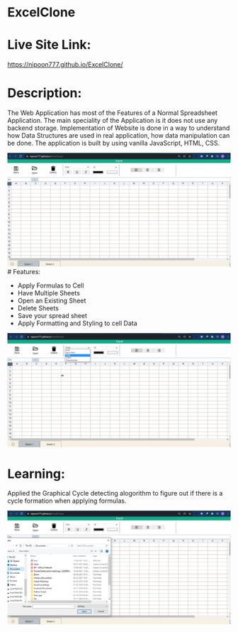 # ExcelClone

# Live Site Link:
https://nipoon777.github.io/ExcelClone/

# Description:
The Web Application has most of the Features of a Normal Spreadsheet Application. The main speciality of the Application is it does not use any backend storage.
Implementation of Website is done in a way to understand how Data Structures are used in real application, how data manipulation can be done. The application is built by using vanilla JavaScript, HTML, CSS.

<img src="./excel1.png">
# Features:

- Apply Formulas to Cell
- Have Multiple Sheets
- Open an Existing Sheet
- Delete Sheets
- Save your spread sheet
- Apply Formatting and Styling to cell Data

<img src="./excel2.png">

# Learning:
Applied the Graphical Cycle detecting alogorithm to figure out if there is a cycle formation when applying formulas.

<img src = "./Excel3.png">

